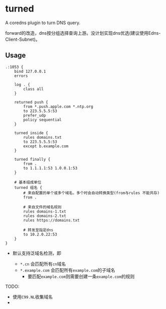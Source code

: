 # turned

A coredns plugin to turn DNS query.

forward的改造，dns按分组选择查询上游。没计划实现dns优选(建议使用Edns-Client-Subnet)。 


## Usage

```
.:1053 {
    bind 127.0.0.1
    errors

    log . {
        class all
    }

    returned push {
        from *.push.apple.com *.ntp.org
        to 223.5.5.5:53 
        prefer_udp
        policy sequential
    }

    turned inside {
        rules domains.txt
        to 223.5.5.5:53
        except b.example.com
    }

    turned finally {
        from .
        to 1.1.1.1:53 1.0.0.1:53
    }
    
    # 基本组成单位
    turned 组名 {
        # 来自配置的单个或多个域名，多个时会自动转换类型(from与rules 不能共存)
        from .
        
        # 来自文件的域名规则
        rules domains-1.txt
        rules domains-2.txt
        rules https://domains.txt
        
        # 转发至指定dns
        to 10.2.0.22:53
    }
}
```

+ 默认支持泛域名检测，即
  - `*.cn` 会匹配所有`cn`域名

  * `*.example.com` 会匹配所有`example.com`的子域名
    - 要匹配`example.com`则需要创建一条`example.com`的规则

TODO:

- 使用`C99.NL`收集域名
- 
